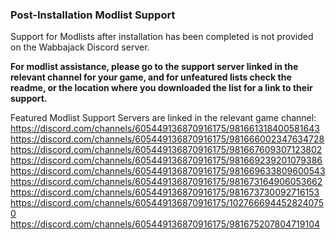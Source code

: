 ### Post-Installation Modlist Support
Support for Modlists after installation has been completed is not provided on the Wabbajack Discord server. 

**For modlist assistance, please go to the support server linked in the relevant channel for your game, and for unfeatured lists check the readme, or the location where you downloaded the list for a link to their support.**

Featured Modlist Support Servers are linked in the relevant game channel:
https://discord.com/channels/605449136870916175/981661318400581643
https://discord.com/channels/605449136870916175/981666002347634728
https://discord.com/channels/605449136870916175/981667609307123802
https://discord.com/channels/605449136870916175/981669239201079386
https://discord.com/channels/605449136870916175/981669633809600543
https://discord.com/channels/605449136870916175/981673164906053662
https://discord.com/channels/605449136870916175/981673730092716153
https://discord.com/channels/605449136870916175/1027666944528240750
https://discord.com/channels/605449136870916175/981675207804719104